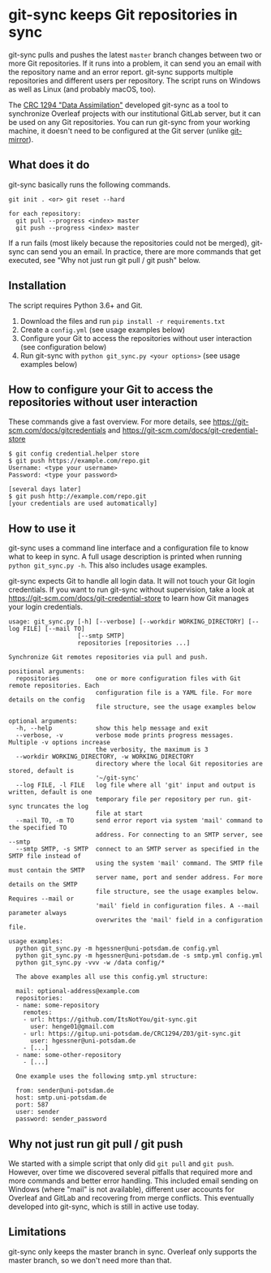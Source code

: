 # git-sync keeps Git repositories in sync
git-sync pulls and pushes the latest `master` branch changes between two or more Git repositories. If it runs into a problem, it can send you an email with the repository name and an error report. git-sync supports multiple repositories and different users per repository. The script runs on Windows as well as Linux (and probably macOS, too).

The [CRC 1294 "Data Assimilation"](https://www.sfb1294.de/) developed git-sync as a tool to synchronize Overleaf projects with our institutional GitLab server, but it can be used on any Git repositories. You can run git-sync from your working machine, it doesn't need to be configured at the Git server (unlike [git-mirror](https://www.ralfj.de/projects/git-mirror/)).

## What does it do
git-sync basically runs the following commands.
```
git init . <or> git reset --hard

for each repository:
  git pull --progress <index> master
  git push --progress <index> master
```
If a run fails (most likely because the repositories could not be merged), git-sync can send you an email. In practice, there are more commands that get executed, see "Why not just run git pull / git push" below.

## Installation
The script requires Python 3.6+ and Git.

1. Download the files and run `pip install -r requirements.txt`
2. Create a `config.yml` (see usage examples below)
3. Configure your Git to access the repositories without user interaction (see configuration below)
4. Run git-sync with `python git_sync.py <your options>` (see usage examples below)

## How to configure your Git to access the repositories without user interaction
These commands give a fast overview. For more details, see https://git-scm.com/docs/gitcredentials and https://git-scm.com/docs/git-credential-store

```shell
$ git config credential.helper store
$ git push https://example.com/repo.git
Username: <type your username>
Password: <type your password>

[several days later]
$ git push http://example.com/repo.git
[your credentials are used automatically]
```

## How to use it
git-sync uses a command line interface and a configuration file to know what to keep in sync. A full usage description is printed when running `python git_sync.py -h`. This also includes usage examples.

git-sync expects Git to handle all login data. It will not touch your Git login credentials. If you want to run git-sync without supervision, take a look at https://git-scm.com/docs/git-credential-store to learn how Git manages your login credentials.

```
usage: git_sync.py [-h] [--verbose] [--workdir WORKING_DIRECTORY] [--log FILE] [--mail TO]
                   [--smtp SMTP]
                   repositories [repositories ...]

Synchronize Git remotes repositories via pull and push.

positional arguments:
  repositories          one or more configuration files with Git remote repositories. Each
                        configuration file is a YAML file. For more details on the config
                        file structure, see the usage examples below

optional arguments:
  -h, --help            show this help message and exit
  --verbose, -v         verbose mode prints progress messages. Multiple -v options increase
                        the verbosity, the maximum is 3
  --workdir WORKING_DIRECTORY, -w WORKING_DIRECTORY
                        directory where the local Git repositories are stored, default is
                        '~/git-sync'
  --log FILE, -l FILE   log file where all 'git' input and output is written, default is one
                        temporary file per repository per run. git-sync truncates the log
                        file at start
  --mail TO, -m TO      send error report via system 'mail' command to the specified TO
                        address. For connecting to an SMTP server, see --smtp
  --smtp SMTP, -s SMTP  connect to an SMTP server as specified in the SMTP file instead of
                        using the system 'mail' command. The SMTP file must contain the SMTP
                        server name, port and sender address. For more details on the SMTP
                        file structure, see the usage examples below. Requires --mail or
                        'mail' field in configuration files. A --mail parameter always
                        overwrites the 'mail' field in a configuration file.

usage examples:
  python git_sync.py -m hgessner@uni-potsdam.de config.yml
  python git_sync.py -m hgessner@uni-potsdam.de -s smtp.yml config.yml
  python git_sync.py -vvv -w /data config/*

  The above examples all use this config.yml structure:

  mail: optional-address@example.com
  repositories:
  - name: some-repository
    remotes:
    - url: https://github.com/ItsNotYou/git-sync.git
      user: henge01@gmail.com
    - url: https://gitup.uni-potsdam.de/CRC1294/Z03/git-sync.git
      user: hgessner@uni-potsdam.de
    - [...]
  - name: some-other-repository
    - [...]

  One example uses the following smtp.yml structure:

  from: sender@uni-potsdam.de
  host: smtp.uni-potsdam.de
  port: 587
  user: sender
  password: sender_password
```

## Why not just run git pull / git push
We started with a simple script that only did `git pull` and `git push`. However, over time we discovered several pitfalls that required more and more commands and better error handling. This included email sending on Windows (where "mail" is not available), different user accounts for Overleaf and GitLab and recovering from merge conflicts. This eventually developed into git-sync, which is still in active use today.

## Limitations
git-sync only keeps the master branch in sync. Overleaf only supports the master branch, so we don't need more than that.
